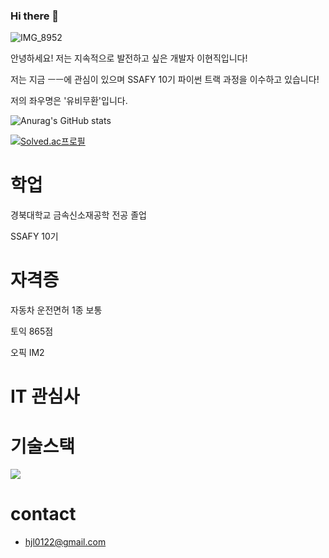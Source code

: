 ### Hi there 👋

![IMG_8952](https://github.com/HyunJiggy/HyunJiggy/assets/139331395/69da050b-953a-4554-a935-15f41623d4db)

안녕하세요! 저는 지속적으로 발전하고 싶은 개발자 이현직입니다!

저는 지금 ㅡㅡ에 관심이 있으며 SSAFY 10기 파이썬 트랙 과정을 이수하고 있습니다!

저의 좌우명은 '유비무환'입니다.

![Anurag's GitHub stats](https://github-readme-stats.vercel.app/api?username=HyunJiggy&show_icons=true&theme=transparent)

[![Solved.ac프로필](http://mazassumnida.wtf/api/generate_badge?boj={lhj0122})](https://solved.ac/{lhj0122})


# 학업
경북대학교 금속신소재공학 전공 졸업

SSAFY 10기

# 자격증
자동차 운전면허 1종 보통

토익 865점 

오픽 IM2


# IT 관심사

# 기술스택
<img src="https://img.shields.io/badge/Python-3776AB?style=for-the-badge&logo=Python&logoColor=white">

# contact
- hjl0122@gmail.com



